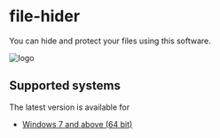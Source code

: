 # file-hider
You can hide and protect your files using this software.

![logo](https://telegra.ph/file/60f5906dd4cea043173f5.png)

## Supported systems

The latest version is available for

* [Windows 7 and above (64 bit)](https://github.com/horapusa-lk/file-hider/releases/download/V1.0/file_hider_windows_x64.exe)


